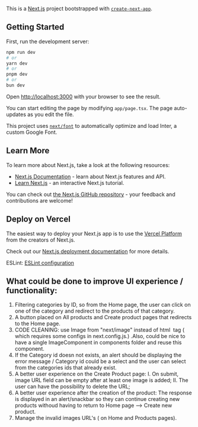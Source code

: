 This is a [Next.js](https://nextjs.org/) project bootstrapped with [`create-next-app`](https://github.com/vercel/next.js/tree/canary/packages/create-next-app).

## Getting Started

First, run the development server:

```bash
npm run dev
# or
yarn dev
# or
pnpm dev
# or
bun dev
```

Open [http://localhost:3000](http://localhost:3000) with your browser to see the result.

You can start editing the page by modifying `app/page.tsx`. The page auto-updates as you edit the file.

This project uses [`next/font`](https://nextjs.org/docs/basic-features/font-optimization) to automatically optimize and load Inter, a custom Google Font.

## Learn More

To learn more about Next.js, take a look at the following resources:

- [Next.js Documentation](https://nextjs.org/docs) - learn about Next.js features and API.
- [Learn Next.js](https://nextjs.org/learn) - an interactive Next.js tutorial.

You can check out [the Next.js GitHub repository](https://github.com/vercel/next.js/) - your feedback and contributions are welcome!

## Deploy on Vercel

The easiest way to deploy your Next.js app is to use the [Vercel Platform](https://vercel.com/new?utm_medium=default-template&filter=next.js&utm_source=create-next-app&utm_campaign=create-next-app-readme) from the creators of Next.js.

Check out our [Next.js deployment documentation](https://nextjs.org/docs/deployment) for more details.

ESLint: [ESLint configuration](https://gourav.io/blog/nextjs-cheatsheet#add-eslint-to-nextjs-typescript-project)

## What could be done to improve UI experience / functionality:

1. Filtering categories by ID, so from the Home page, the user can click on one of the category and redirect to the products of that category.
2. A button placed on All products and Create product pages that redirects to the Home page.
3. CODE CLEANING: use Image from "next/image" instead of html <img /> tag ( which requires some configs in next.config.js.) .Also, could be nice to have a single ImageComponent in components folder and reuse this component.
4. If the Category id doesn not exists, an alert should be displaying the error message / Category id could be a select and the user can select from the categories ids that already exist.
5. A better user experience on the Create Product page:
   I. On submit, image URL field can be empty after at least one image is added;
   II. The user can have the possibility to delete the URL;
6. A better user experience after the creation of the product: The response is displayed in an alert/snackbar so they can continue creating new products withoud having to return to Home page --> Create new product.
7. Manage the invalid images URL's ( on Home and Products pages).

